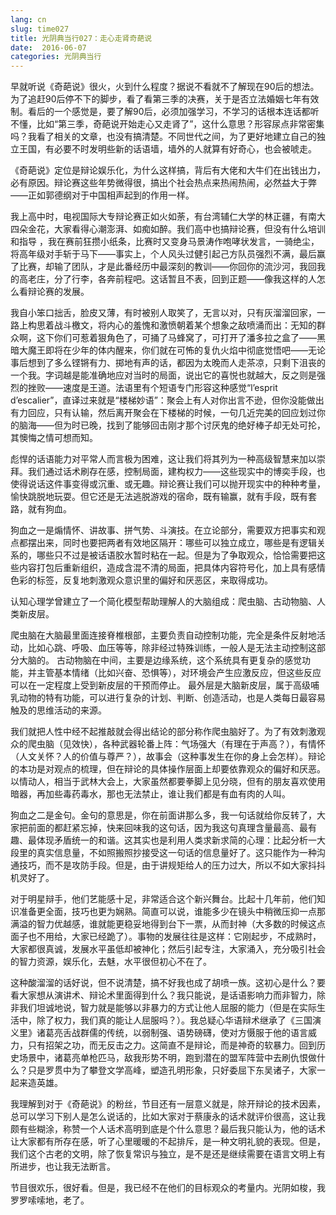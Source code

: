 ```yaml
---
lang: cn
slug: time027
title: 光阴典当行027：走心走肾奇葩说
date:  2016-06-07
categories: 光阴典当行
---
```


早就听说《奇葩说》很火，火到什么程度？据说不看就不了解现在90后的想法。为了追赶90后停不下的脚步，看了看第三季的决赛，关于是否立法婚姻七年有效制。看后的一个感觉是，要了解90后，必须加强学习，不学习的话根本连话都听不懂，比如“第三季，奇葩说开始走心又走肾了”，这什么意思？形容尿点非常密集吗？我看了相关的文章，也没有搞清楚。不同世代之间，为了更好地建立自己的独立王国，有必要不时发明些新的话语墙，墙外的人就算有好奇心，也会被唬走。

《奇葩说》定位是辩论娱乐化，为什么这样搞，背后有大佬和大牛们在出钱出力，必有原因。辩论赛这些年势微得很，搞出个社会热点来热闹热闹，必然益大于弊——正如郭德纲对于中国相声起到的作用一样。

我上高中时，电视国际大专辩论赛正如火如荼，有台湾辅仁大学的林正疆，有南大四朵金花，大家看得心潮澎湃、如痴如醉。我们高中也搞辩论赛，但没有什么培训和指导 ，我在赛前狂攒小纸条，比赛时又变身马景涛作咆哮状发言，一骑绝尘，将高年级对手斩于马下——事实上，个人风头过健引起己方队员强烈不满，最后赢了比赛，却输了团队，才是此番经历中最深刻的教训——你回你的流沙河，我回我的高老庄，分了行李，各奔前程吧。这话暂且不表，回到正题——像我这样的人怎么看辩论赛的发展。

我自小笨口拙舌，脸皮又薄，有时被别人取笑了，无言以对，只有灰溜溜回家，一路上构思着战斗檄文，将内心的羞愧和激愤朝着某个想象之敌喷涌而出：无知的群众啊，这下你们可惹着狠角色了，可捅了马蜂窝了，可打开了潘多拉之盒了——黑暗大魔王即将在少年的体内醒来，你们就在可怖的复仇火焰中彻底觉悟吧——无论事后想到了多么铿锵有力、掷地有声的话，都因为太晚而人走茶凉，只剩下沮丧的一个我。字词越是能准确地应对当时的局面，说出它的喜悦也就越大，反之则是强烈的挫败——速度是王道。法语里有个短语专门形容这种感觉“l’esprit d’escalier”，直译过来就是“楼梯妙语”：聚会上有人对你出言不逊，但你没能做出有力回应，只有认输，然后离开聚会在下楼梯的时候，一句几近完美的回应划过你的脑海——但为时已晚，找到了能够回击刚才那个讨厌鬼的绝好棒子却无处可抡，其懊悔之情可想而知。

彪悍的话语能力对平常人而言极为困难，这让我们将其列为一种高级智慧来加以崇拜。我们通过话术刷存在感，控制局面，建构权力——这些现实中的博奕手段，也使得说话这件事变得或沉重、或无趣。辩论赛让我们可以抛开现实中的种种考量，愉快跳脱地玩耍。但它还是无法逃脱游戏的宿命，既有输赢，就有手段，既有套路，就有狗血。

狗血之一是煽情怀、讲故事、拼气势、斗演技。在立论部分，需要双方把事实和观点都摆出来，同时也要把两者有效地区隔开：哪些可以独立成立，哪些是有逻辑关系的，哪些只不过是被话语胶水暂时粘在一起。但是为了争取观众，恰恰需要把这些内容打包后重新组织，造成含混不清的局面，把具体内容符号化，加上具有感情色彩的标签，反复地刺激观众意识里的偏好和厌恶区，来取得成功。

认知心理学曾建立了一个简化模型帮助理解人的大脑组成：爬虫脑、古动物脑、人类新皮层。

爬虫脑在大脑最里面连接脊椎根部，主要负责自动控制功能，完全是条件反射地活动，比如心跳、呼吸、血压等等，除非经过特殊训练，一般人是无法主动控制这部分大脑的。
古动物脑在中间，主要是边缘系统，这个系统具有更复杂的感觉功能，并主管基本情绪（比如兴奋、恐惧等），对环境会产生应激反应，但这些反应可以在一定程度上受到新皮层的干预而停止。
最外层是大脑新皮层，属于高级哺乳动物的特有功能，可以进行复杂的计划、判断、创造活动，也是人类每日最容易触及的思维活动的来源。

我们就把人性中经不起推敲就会得出结论的部分称作爬虫脑好了。为了有效刺激观众的爬虫脑（见效快），各种武器轮番上阵：气场强大（有理在于声高？），有情怀（人文关怀？人的价值与尊严？），故事会（这种事发生在你的身上会怎样）。辩论的本功是对观点的梳理，但在辩论的具体操作层面上却要依靠观众的偏好和厌恶。以情动人，相当于武林大会上，大家虽然都要拳脚上见分晓，但有的朋友喜欢使用暗器，再加些毒药毒水，那也无法禁止，谁让我们都是有血有肉的人叫。

狗血之二是金句。金句的意思是，你在前面讲那么多，我一句话就给你反转了，大家把前面的都赶紧忘掉，快来回味我的这句话，因为我这句真理含量最高、最有趣、最体现矛盾统一的和谐。这其实也是利用人类求新求简的心理：比起分析一大段里的真实信息量，不如照搬照抄接受这一句话的信息量好了。这只能作为一种沟通技巧，而不是攻防手段。但是，由于讲规矩给人的压力过大，所以不如大家抖抖机灵好了。

对于明星辩手，他们艺能感十足，非常适合这个新兴舞台。比起十几年前，他们知识准备更全面，技巧也更为娴熟。简直可以说，谁能多少在镜头中稍微压抑一点那满溢的智力优越感，谁就能更稳妥地得到台下一票，从而封神（大多数的时候这点面子也不用给，大家已经跪了）。事物的发展往往是这样：它刚起步，不成熟时，大家都很真诚，发展水平虽低却被神化；然后引起专注，大家涌入，充分吸引社会的智力资源，娱乐化，去魅，水平很但初心不在了。

这种酸溜溜的话好说，但不说清楚，搞不好我也成了胡喷一族。这初心是什么？要看大家想从演讲术、辩论术里面得到什么？我只能说，是话语影响力而非智力，除非我们坦诚地说，智力就是能够以非暴力的方式让他人屈服的能力（但是在实际生活中，除了权力，我们真的能让人屈服吗？）。我总疑心华语辩术继承了《三国演义里》诸葛亮舌战群儒的传统，以弱制强、语势磅礴，使对方慑服于他的语言威力，只有招架之功，而无反击之力。这简直不是辩论，而是神奇的软暴力。回到历史场景中，诸葛亮单枪匹马，敌我形势不明，跑到潜在的盟军阵营中去刷仇恨做什么？只是罗贯中为了攀登文学高峰，塑造孔明形象，只好委屈下东吴诸子，大家一起来造英雄。

我理解到对于《奇葩说》的粉丝，节目还有一层意义就是，除开辩论的技术因素，总可以学习下别人是怎么说话的，比如大家对于蔡康永的话术就评价很高，这让我颇有些糊涂，称赞一个人话术高明到底是个什么意思？最后我只能认为，他的话术让大家都有所存在感，听了心里暖暖的不起排斥，是一种文明礼貌的表现。但是，我们这个古老的文明，除了恢复常识与独立，是不是还是继续需要在语言文明上有所进步，也让我无法断言。

节目很欢乐，很好看。但是，我已经不在他们的目标观众的考量内。光阴如梭，我罗罗嗦嗦地，老了。


